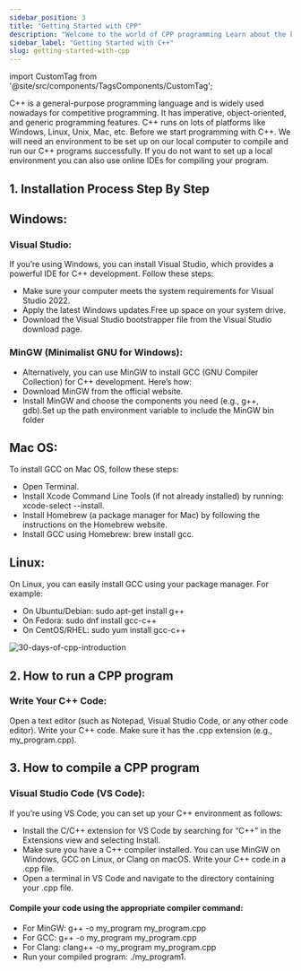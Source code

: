 ```yaml
---
sidebar_position: 3
title: "Getting Started with CPP"
description: "Welcome to the world of CPP programming Learn about the key features of CPP, its applications, and how to get started with C Plus Plus programming"
sidebar_label: "Getting Started with C++"
slug: getting-started-with-cpp
---
```


import CustomTag from '@site/src/components/TagsComponents/CustomTag';

C++ is a general-purpose programming language and is widely used nowadays for competitive programming. It has imperative, object-oriented, and generic programming features. 
C++ runs on lots of platforms like Windows, Linux, Unix, Mac, etc. Before we start programming with C++. We will need an environment to be set up on our local computer to compile and run our C++ programs successfully. If you do not want to set up a local environment you can also use online IDEs for compiling your program.


## 1. Installation Process Step By Step

## Windows:
### Visual Studio:
 If you’re using Windows, you can install Visual Studio, which provides a powerful IDE for C++ development. Follow these steps:
- Make sure your computer meets the system requirements for Visual Studio 2022.
- Apply the latest Windows updates.Free up space on your system drive.
- Download the Visual Studio bootstrapper file from the Visual Studio download page.
### MinGW (Minimalist GNU for Windows): 
- Alternatively, you can use MinGW to install GCC (GNU Compiler Collection) for C++ development. Here’s how:
- Download MinGW from the official website.
- Install MinGW and choose the components you need (e.g., g++, gdb).Set up the path environment variable to include  the MinGW bin folder
## Mac OS:
To install GCC on Mac OS, follow these steps:
- Open Terminal.
- Install Xcode Command Line Tools (if not already installed) by running: xcode-select --install.
- Install Homebrew (a package manager for Mac) by following the instructions on the Homebrew website.
- Install GCC using Homebrew: brew install gcc.
## Linux:
On Linux, you can easily install GCC using your package manager. For example:
- On Ubuntu/Debian: sudo apt-get install g++
- On Fedora: sudo dnf install gcc-c++
- On CentOS/RHEL: sudo yum install gcc-c++

![30-days-of-cpp-introduction](../../static/img/day-01/get-started-with-cpp.png)

## 2. How to run a CPP program
### Write Your C++ Code:
Open a text editor (such as Notepad, Visual Studio Code, or any other code editor).
Write your C++ code. Make sure it has the .cpp extension (e.g., my_program.cpp).

## 3. How to compile a CPP program
### Visual Studio Code (VS Code):
If you’re using VS Code, you can set up your C++ environment as follows:
- Install the C/C++ extension for VS Code by searching for “C++” in the Extensions view and selecting Install.
- Make sure you have a C++ compiler installed. You can use MinGW on Windows, GCC on Linux, or Clang on macOS.
Write your C++ code in a .cpp file.
- Open a terminal in VS Code and navigate to the directory containing your .cpp file.
#### Compile your code using the appropriate compiler command:
- For MinGW: g++ -o my_program my_program.cpp
- For GCC: g++ -o my_program my_program.cpp
- For Clang: clang++ -o my_program my_program.cpp
- Run your compiled program: ./my_program1.


